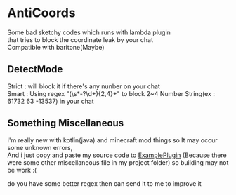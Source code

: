 # AntiCoords
Some bad sketchy codes which runs with lambda plugin\
that tries to block the coordinate leak by your chat\
Compatible with baritone(Maybe)
## DetectMode
Strict : will block it if there's any nunber on your chat\
Smart : Using regex "(\s*-?\d+){2,4}+" to block 2~4 Number String(ex : 61732 63 -13537) in your chat
## Something Miscellaneous
I'm really new with kotlin(java) and minecraft mod things so It may occur some unknown errors,\
And i just copy and paste my source code to [ExamplePlugin](https://github.com/lambda-client/ExamplePlugin) (Because there were some other miscellaneous file in my project folder) so building may not be work :(

do you have some better regex then can send it to me to improve it